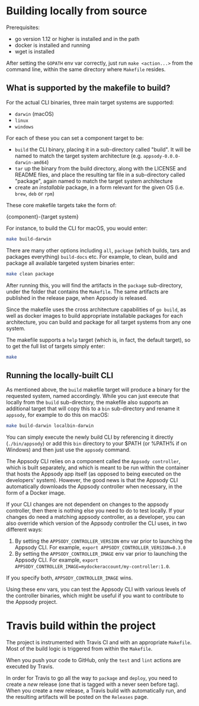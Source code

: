 
# Building locally from source

Prerequisites:

* go version 1.12 or higher is installed and in the path
* docker is installed and running
* wget is installed

After setting the `GOPATH` env var correctly, just run `make <action...>` from the command line, within the same directory where `Makefile` resides.

## What is supported by the makefile to build?

For the actual CLI binaries, three main target systems are supported:

* `darwin` (macOS)
* `linux`
* `windows`

For each of these you can set a component target to be:

* `build` the CLI binary, placing it in a sub-directory called "build". It will be named to match the target system architecture (e.g. `appsody-0.0.0-darwin-amd64`)
* `tar` up the binary from the build directory, along with the LICENSE and README files, and place the resulting tar file in a sub-directory called "package", again named to match the target system architecture
* create an *installable* package, in a form relevant for the given OS (i.e. `brew`, `deb` or `rpm`)

These core makefile targets take the form of:

{component}-{target system}

For instance, to build the CLI for macOS, you would enter:

```bash
make build-darwin
```

There are many other options including `all`, `package` (which builds, tars and packages everything) `build-docs` etc. For example, to clean, build and package all available targeted system binaries enter:

```bash
make clean package
```

After running this, you will find the artifacts in the `package` sub-directory, under the folder that contains the `Makefile`. The same artifacts are published in the release page, when Appsody is released.

Since the makefile uses the cross architecture capabilities of `go build`, as well as docker images to build appropriate installable packages for each architecture, you can build and package for all target systems from any one system.

The makefile supports a `help` target (which is, in fact, the default target), so to get the full list of targets simply enter:

```bash
make
```

## Running the locally-built CLI

As mentioned above, the `build` makefile target will produce a binary for the requested system, named accordingly. While you can just execute that locally from the `build` sub-directory, the makefile also supports an additional target that will copy this to a `bin` sub-directory and rename it `appsody`, for example to do this on macOS:

```bash
make build-darwin localbin-darwin
```

You can simply execute the newly build CLI by referencing it directly (`./bin/appsody`) or add this `bin` directory to your $PATH (or %PATH% if on Windows) and then just use the `appsody` command.

The Appsody CLI relies on a component called the `Appsody controller`, which is built separately, and which is meant to be run within the container that hosts the Appsody app itself (as opposed to being executed on the developers' system). However, the good news is that the Appsody CLI automatically downloads the Appsody controller when necessary, in the form of a Docker image.

If your CLI changes are not dependent on changes to the appsody controller, then there is nothing else you need to do to test locally. If your changes do need a matching appsody controller, as a developer, you can also override which version of the Appsody controller the CLI uses, in two different ways:

1) By setting the `APPSODY_CONTROLLER_VERSION` env var prior to launching the Appsody CLI. For example, `export APPSODY_CONTROLLER_VERSION=0.3.0`
2) By setting the `APPSODY_CONTROLLER_IMAGE` env var prior to launching the Appsody CLI. For example, `export APPSODY_CONTROLLER_IMAGE=mydockeraccount/my-controller:1.0`.

If you specify both, `APPSODY_CONTROLLER_IMAGE` wins.

Using these env vars, you can test the Appsody CLI with various levels of the controller binaries, which might be useful if you want to contribute to the Appsody project.

# Travis build within the project

The project is instrumented with Travis CI and with an appropriate `Makefile`. Most of the build logic is triggered from within the `Makefile`.

When you push your code to GitHub, only the `test` and `lint` actions are executed by Travis.

In order for Travis to go all the way to `package` and `deploy`, you need to create a *new* release (one that is tagged with a never seen before tag). When you create a new release, a Travis build with automatically run, and the resulting artifacts will be posted on the `Releases` page. 
